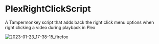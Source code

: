 # PlexRightClickScript
A Tampermonkey script that adds back the right click menu options when right clicking a video during playback in Plex

![2023-01-23_17-38-15_firefox](https://user-images.githubusercontent.com/13797470/214680838-ec77a093-dcf9-4503-ab6f-ba851baaeba8.png)
